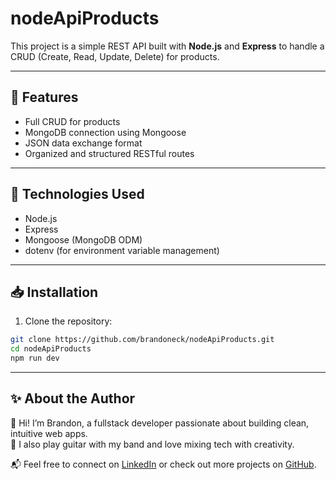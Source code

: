 # nodeApiProducts

This project is a simple REST API built with **Node.js** and **Express** to handle a CRUD (Create, Read, Update, Delete) for products.

---

## 🚀 Features

- Full CRUD for products
- MongoDB connection using Mongoose
- JSON data exchange format
- Organized and structured RESTful routes

---

## 🔧 Technologies Used

- Node.js
- Express
- Mongoose (MongoDB ODM)
- dotenv (for environment variable management)

---

## 📥 Installation

1. Clone the repository:

```bash
git clone https://github.com/brandoneck/nodeApiProducts.git
cd nodeApiProducts
npm run dev
```

---

## ✨ About the Author

👋 Hi! I’m Brandon, a fullstack developer passionate about building clean, intuitive web apps.  
🎸 I also play guitar with my band and love mixing tech with creativity.  

📬 Feel free to connect on [LinkedIn](https://www.linkedin.com/in/brandonlr/) or check out more projects on [GitHub](https://github.com/brandoneck).

